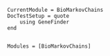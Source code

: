 ```@meta
CurrentModule = BioMarkovChains
DocTestSetup = quote
    using GeneFinder
end
```

```@index
```

```@autodocs
Modules = [BioMarkovChains]
```